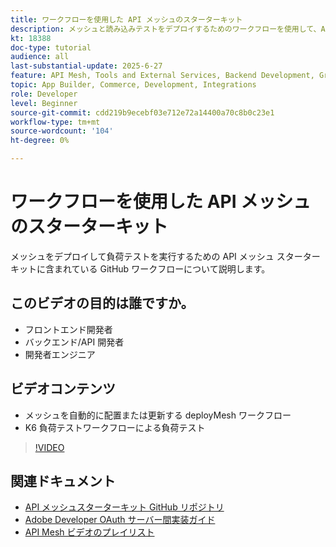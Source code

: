 ```yaml
---
title: ワークフローを使用した API メッシュのスターターキット
description: メッシュと読み込みテストをデプロイするためのワークフローを使用して、Adobe Commerce API メッシュの基本を学びます。
kt: 18388
doc-type: tutorial
audience: all
last-substantial-update: 2025-6-27
feature: API Mesh, Tools and External Services, Backend Development, GraphQL, Storefront
topic: App Builder, Commerce, Development, Integrations
role: Developer
level: Beginner
source-git-commit: cdd219b9ecebf03e712e72a14400a70c8b0c23e1
workflow-type: tm+mt
source-wordcount: '104'
ht-degree: 0%

---
```


# ワークフローを使用した API メッシュのスターターキット

メッシュをデプロイして負荷テストを実行するための API メッシュ スターターキットに含まれている GitHub ワークフローについて説明します。

## このビデオの目的は誰ですか。

* フロントエンド開発者
* バックエンド/API 開発者
* 開発者エンジニア

## ビデオコンテンツ

* メッシュを自動的に配置または更新する deployMesh ワークフロー
* K6 負荷テストワークフローによる負荷テスト

>[!VIDEO](https://video.tv.adobe.com/v/3464524?learn=on&enablevpops)

## 関連ドキュメント

* [API メッシュスターターキット GitHub リポジトリ ](https://github.com/adobe-commerce/api-mesh-starter-kit)
* [Adobe Developer OAuth サーバー間実装ガイド ](https://developer.adobe.com/developer-console/docs/guides/authentication/ServerToServerAuthentication/implementation)
* [API Mesh ビデオのプレイリスト ](https://experienceleague.adobe.com/ja/playlists/commerce-get-started-app-builder-and-api-mesh)
